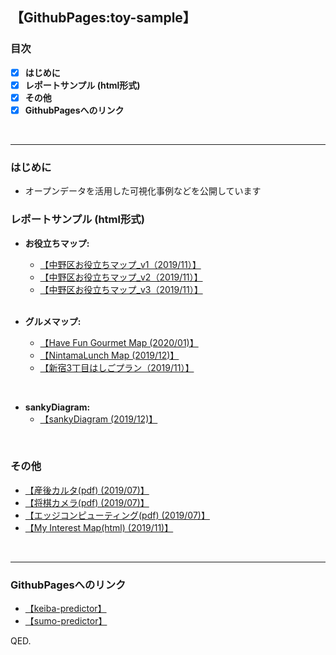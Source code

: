 ## 【GithubPages:toy-sample】

<style>
table, th, td {
    border:none;
}
</style>

### 目次
- [x]  **はじめに**
- [x]  **レポートサンプル (html形式)**
- [x]  **その他**
- [x]  **GithubPagesへのリンク**
<br> 
 
--- 

### はじめに
- オープンデータを活用した可視化事例などを公開しています


### レポートサンプル (html形式)

- **お役立ちマップ:**
  - [【中野区お役立ちマップ_v1（2019/11）】](https://ryutoro-galois.github.io/toy-samples/leaflet_sample_nakanoku_20191107.html)
  - [【中野区お役立ちマップ_v2（2019/11）】](https://ryutoro-galois.github.io/toy-samples/leaflet_sample_nakanoku_v2_20191120.html)
  - [【中野区お役立ちマップ_v3（2019/11）】](https://ryutoro-galois.github.io/toy-samples/leaflet_sample_nakanoku_v3_20191125.html)
  <br>

- **グルメマップ:**
  - [【Have Fun Gourmet Map (2020/01)】](https://ryutoro-galois.github.io/toy-samples/)
  - [【NintamaLunch Map (2019/12)】](https://ryutoro-galois.github.io/toy-samples/leaflet_LunchMap_[Shinjuku-ku].html)
  - [【新宿3丁目はしごプラン（2019/11）】](https://ryutoro-galois.github.io/toy-samples/leaflet_sample_hashigo_plan_20191106.html)
<br>
  

- **sankyDiagram:**
  - [【sankyDiagram (2019/12)】](https://ryutoro-galois.github.io/toy-samples/sankeyDiagram_sample.html)
<br>


### その他
- [【産後カルタ(pdf) (2019/07)】](MLLabSpace_20190725_01_SangoKaruta.pdf)
- [【将棋カメラ(pdf) (2019/07)】](MLLabSpace_20190725_02_ShogiCamera.pdf)
- [【エッジコンピューティング(pdf) (2019/07)】](MLLabSpace_20190725_03_EdgeComputing.pdf)
- [【My Interest Map(html) (2019/11)】](https://ryutoro-galois.github.io/toy-samples/interest_map_20191127.html)
<br>


---

### GithubPagesへのリンク
- [【keiba-predictor】](https://ryutoro-galois.github.io/keiba-predictor/)
- [【sumo-predictor】](https://ryutoro-galois.github.io/sumo-predictor/)

QED.